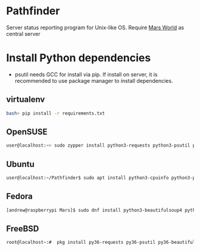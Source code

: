 # Pathfinder
Server status reporting program for Unix-like OS.
Require [Mars World](https://github.com/andrewcell/Mars) as central server

# Install Python dependencies
 - psutil needs GCC for install via pip. If install on server, it is recommended to use package manager to install dependencies.
## virtualenv
```bash
bash> pip install -r requirements.txt
```
## OpenSUSE
```bash
user@localhost:~> sudo zypper install python3-requests python3-psutil python3-beautifulsoup4 python3-py-cpuinfo
```
## Ubuntu
```bash
user@localhost:~/Pathfinder$ sudo apt install python3-cpuinfo python3-psutil python3-bs4 python3-cryptography python3-distro
```
## Fedora
```bash
[andrew@raspberrypi Mars]$ sudo dnf install python3-beautifulsoup4 python3-psutil python3-cryptography python3-requests python3-distro
```
## FreeBSD
```bash
root@localhost~:#  pkg install py36-requests py36-psutil py36-beautifulsoup py36-py-cpuinfo py36-distro
```